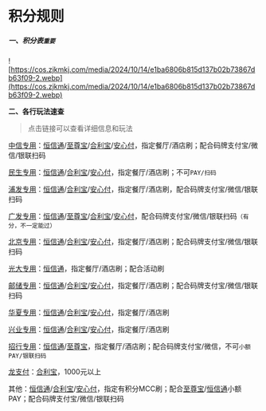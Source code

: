 # 积分规则

##### 一、积分表`重要`

![https://cos.zjkmkj.com/media/2024/10/14/e1ba6806b815d137b02b73867db63f09-2.webp](https://cos.zjkmkj.com/media/2024/10/14/e1ba6806b815d137b02b73867db63f09-2.webp)

**二、各行玩法速查**

> 点击链接可以查看详细信息和玩法

[中信专用](tool/zxzy.md)：[恒信通](tool/hxt.md)/[至尊宝](tool/zzb.md)/[合利宝](tool/hlb.md)/[安心付](tool/axf.md)，指定餐厅/酒店刷；配合码牌支付宝/微信/银联扫码

[民生专用](tool/mszy.md)：[恒信通](tool/hxt.md)/[合利宝](tool/hlb.md)/[安心付](tool/axf.md)，指定餐厅/酒店刷；不可`PAY/扫码`

[浦发专用](tool/pfzy.md)：[恒信通](tool/hxt.md)/[合利宝](tool/hlb.md)/[安心付](tool/axf.md)，指定餐厅/酒店刷，配合码牌支付宝/微信/银联扫码

[广发专用](tool/gfzy.md)：[恒信通](tool/hxt.md)/[至尊宝](tool/zzb.md)/[合利宝](tool/hlb.md)/[安心付](tool/axf.md)，配合码牌支付宝/微信/银联扫码`（有分，不一定能过）`

[北京专用](tool/zxzy.md)：[恒信通](tool/hxt.md)/[合利宝](tool/hlb.md)/[安心付](tool/axf.md)，指定餐厅/酒店刷；配合码牌支付宝/微信/银联扫码

[光大专用](tool/gdzy.md)：[恒信通](tool/hxt.md)，指定餐厅/酒店刷；配合活动刷

[邮储专用](tool/yczy.md)：[恒信通](tool/hxt.md)/[合利宝](tool/hlb.md)/[安心付](tool/axf.md)，指定餐厅/酒店刷；配合码牌支付宝/微信/银联扫码

[华夏专用](tool/hxzy.md)：[恒信通](tool/hxt.md)/[合利宝](tool/hlb.md)/[安心付](tool/axf.md)，指定餐厅/酒店刷

[兴业专用](tool/xyzy.md)：[恒信通](tool/hxt.md)/[合利宝](tool/hlb.md)/[安心付](tool/axf.md)，指定餐厅/酒店刷

[招行专用](tool/zhzy.md)：[恒信通](tool/hxt.md)/[至尊宝](tool/zzb.md)，指定餐厅/酒店刷；配合码牌支付宝/微信，不可`小额PAY/银联扫码`

[龙支付](activity/jhlzf.md)：[合利宝](tool/hlb.md)，1000元以上

其他：[恒信通](tool/hxt.md)/[合利宝](tool/hlb.md)/[安心付](tool/axf.md)，指定有积分MCC刷；配合[至尊宝](tool/zzb.md)/[恒信通](tool/hxt.md)小额PAY；配合码牌支付宝/微信/银联扫码
